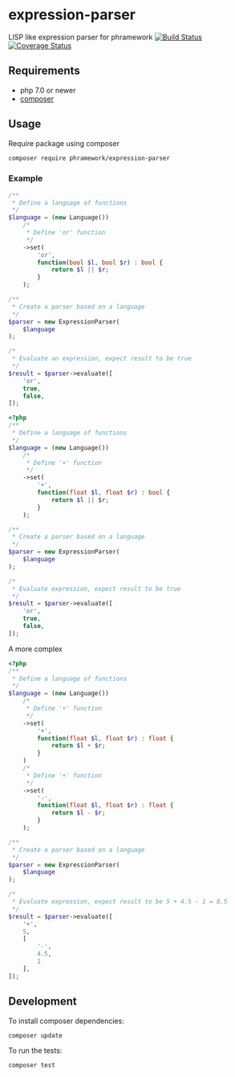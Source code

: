 # expression-parser
LISP like expression parser for phramework
 [![Build Status](https://travis-ci.org/phramework/expression-parser.svg?branch=master)](https://travis-ci.org/phramework/expression-parser) [![Coverage Status](https://coveralls.io/repos/github/phramework/expression-parser/badge.svg?branch=master)](https://coveralls.io/github/phramework/expression-parser?branch=master)

## Requirements 
- php 7.0 or newer
- [composer](https://getcomposer.org/)

## Usage

Require package using composer 
```bash
composer require phramework/expression-parser
```

### Example

```php
/**
 * Define a language of functions
 */
$language = (new Language())
    /*
     * Define 'or' function
     */
    ->set(
        'or',
        function(bool $l, bool $r) : bool {
            return $l || $r;
        }
    );

/**
 * Create a parser based on a language
 */
$parser = new ExpressionParser(
    $language
);

/*
 * Evaluate an expression, expect result to be true
 */
$result = $parser->evaluate([
    'or',
    true,
    false,
]);
```

```php
<?php
/**
 * Define a language of functions
 */
$language = (new Language())
    /*
     * Define '+' function
     */
    ->set(
        '+',
        function(float $l, float $r) : bool {
            return $l || $r;
        }
    );

/**
 * Create a parser based on a language
 */
$parser = new ExpressionParser(
    $language
);

/*
 * Evaluate expression, expect result to be true
 */
$result = $parser->evaluate([
    'or',
    true,
    false,
]);
```

A more complex

```php
<?php
/**
 * Define a language of functions
 */
$language = (new Language())
    /*
     * Define '+' function
     */
    ->set(
        '+',
        function(float $l, float $r) : float {
            return $l + $r;
        }
    )
    /*
     * Define '+' function
     */
    ->set(
        '-',
        function(float $l, float $r) : float {
            return $l - $r;
        }
    );

/**
 * Create a parser based on a language
 */
$parser = new ExpressionParser(
    $language
);

/*
 * Evaluate expression, expect result to be 5 + 4.5 - 1 = 8.5
 */
$result = $parser->evaluate([
    '+',
    5,
    [
        '-',
        4.5,
        1
    ],
]);
```

## Development

To install composer dependencies:
```bash
composer update
```

To run the tests:
```bash
composer test
```
